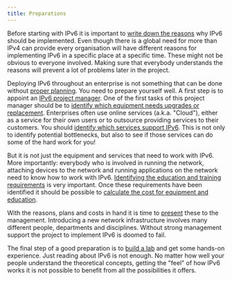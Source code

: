 ```yaml
---
title: Preparations
---
```


Before starting with IPv6 it is important to [write down the
reasons](incentives) why IPv6 should be implemented.  Even though there is a
global need for more than IPv4 can provide every organisation will have
different reasons for implementing IPv6 in a specific place at a specific
time.  These might not be obvious to everyone involved.  Making sure that
everybody understands the reasons will prevent a lot of problems later in the
project.

Deploying IPv6 throughout an enterprise is not something that can be done
without [proper planning](planning).  You need to prepare yourself well.  A
first step is to appoint an [IPv6 project manager](project_manager).  One of
the first tasks of this project manager should be to [identify which
equipment needs upgrades or replacement](identify_equipment).  Enterprises
often use online services (a.k.a.  "Cloud"), either as a service for their
own users or to outsource providing services to their customers.  You should
[identify which services support IPv6](identify_services).  This is not only
to identify potential bottlenecks, but also to see if those services can do
some of the hard work for you!

But it is not just the equipment and services that need to work with IPv6. 
More importantly: everybody who is involved in running the network,
attaching devices to the network and running applications on the network
need to know how to work with IPv6.  [Identifying the education and training
requirements](training_requirements) is very important.  Once these
requirements have been identified it should be possible to [calculate the
cost for equipment and education](calculate_cost).

With the reasons, plans and costs in hand it is time to [present](present)
these to the management.  Introducing a new network infrastructure involves
many different people, departments and disciplines.  Without strong
management support the project to implement IPv6 is doomed to fail.

The final step of a good preparation is to [build a lab](build_lab) and get
some hands-on experience.  Just reading about IPv6 is not enough.  No matter
how well your people understand the theoretical concepts, getting the "feel"
of how IPv6 works it is not possible to benefit from all the possibilities
it offers.
